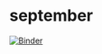 # september

[![Binder](https://mybinder.org/badge_logo.svg)](https://mybinder.org/v2/gh/strategiepilot/september/HEAD)

